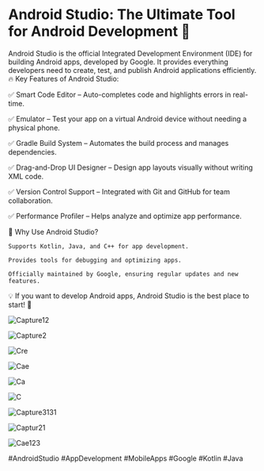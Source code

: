 # Android Studio: The Ultimate Tool for Android Development 🚀

Android Studio is the official Integrated Development Environment (IDE) for building Android apps, developed by Google. It provides everything developers need to create, test, and publish Android applications efficiently.
🔥 Key Features of Android Studio:

✅ Smart Code Editor – Auto-completes code and highlights errors in real-time.

✅ Emulator – Test your app on a virtual Android device without needing a physical phone.

✅ Gradle Build System – Automates the build process and manages dependencies.

✅ Drag-and-Drop UI Designer – Design app layouts visually without writing XML code.

✅ Version Control Support – Integrated with Git and GitHub for team collaboration.

✅ Performance Profiler – Helps analyze and optimize app performance.

📌 Why Use Android Studio?

    Supports Kotlin, Java, and C++ for app development.

    Provides tools for debugging and optimizing apps.

    Officially maintained by Google, ensuring regular updates and new features.

💡 If you want to develop Android apps, Android Studio is the best place to start! 🌟

![Capture12](https://github.com/user-attachments/assets/5f2a2238-52e5-44e9-9b99-a7376af14230)

![Capture2](https://github.com/user-attachments/assets/2264cfd3-01fe-4713-8875-ba1372dbdf35)

![Cre](https://github.com/user-attachments/assets/e8ff5255-f587-4891-b856-d277002e672b)

![Cae](https://github.com/user-attachments/assets/c634c796-69c7-4fb3-9c11-7d53f70ab5a5)

![Ca](https://github.com/user-attachments/assets/66a5e73b-5cc7-4247-9896-01cc1da3be3b)

![C](https://github.com/user-attachments/assets/7867495a-e662-41ec-b3c9-c5e37acc179d)

![Capture3131](https://github.com/user-attachments/assets/85aa3b9f-2468-40ee-9747-00c5f2c84880)

![Captur21](https://github.com/user-attachments/assets/e6d9d358-4ada-4695-b7b7-31f8117e4950)

![Cae123](https://github.com/user-attachments/assets/1148c551-e95d-4cdb-967f-52f6da042cd3)


#AndroidStudio #AppDevelopment #MobileApps #Google #Kotlin #Java
